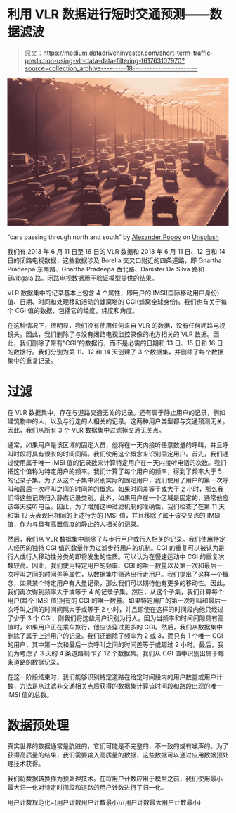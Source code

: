 # 利用 VLR 数据进行短时交通预测——数据滤波

> 原文：<https://medium.datadriveninvestor.com/short-term-traffic-prediction-using-vlr-data-data-filtering-f61763107970?source=collection_archive---------18----------------------->

![](img/3469b6cf85ddfc484fb638d625b80745.png)

“cars passing through north and south” by [Alexander Popov](https://unsplash.com/@5tep5?utm_source=medium&utm_medium=referral) on [Unsplash](https://unsplash.com?utm_source=medium&utm_medium=referral)

我们有 2013 年 6 月 11 日至 16 日的 VLR 数据和 2013 年 6 月 11 日、12 日和 14 日的闭路电视数据，这些数据涉及 Borella 交叉口附近的四条道路，即 Gnartha Pradeepa 东南路、Gnartha Pradeepa 西北路、Danister De Silva 路和 Elvitigala 路。闭路电视数据用于验证模型提供的结果。

VLR 数据集中的记录基本上包含 4 个属性，即用户的 IMSI(国际移动用户身份)值、日期、时间和处理移动活动的蜂窝塔的 CGI(蜂窝全球身份)。我们也有关于每个 CGI 值的数据，包括它的经度，纬度和角度。

在这种情况下，很明显，我们没有使用任何来自 VLR 的数据，没有任何闭路电视镜头。因此，我们删除了与没有闭路电视监控录像的地方相关的 VLR 数据。因此，我们删除了带有“CGI”的数据行，而不是必需的日期和 13 日、15 日和 16 日的数据行。我们分别为第 11、12 和 14 天创建了 3 个数据集，并删除了每个数据集中的重复记录。

# 过滤

在 VLR 数据集中，存在与道路交通无关的记录。还有属于静止用户的记录，例如建筑物中的人，以及与行走的人相关的记录。这两种用户类型都与交通预测无关。因此，我们从所有 3 个 VLR 数据集中过滤掉交通无关点。

通常，如果用户是该区域的固定人员，他将在一天内接听任意数量的呼叫，并且呼叫时段将具有很长的时间间隔。我们使用这个概念来识别固定用户。首先，我们通过使用属于唯一 IMSI 值的记录数来计算特定用户在一天内接听电话的次数。我们把这个值称为特定用户的频率。我们计算了每个用户的频率，得到了频率大于 5 的记录子集。为了从这个子集中识别实际的固定用户，我们使用了用户的第一次呼叫和最后一次呼叫之间的时间差的概念。如果时间差等于或大于 2 小时，那么我们将这些记录归入静态记录类别。此外，如果用户在一个区域是固定的，通常他应该每天接听电话。因此，为了增加这种过滤机制的准确性，我们检查了在第 11 天和第 12 天表现出相同的上述行为的 IMSI 值，并且移除了属于该交叉点的 IMSI 值，作为与具有高置信度的静止的人相关的记录。

然后，我们从 VLR 数据集中删除了与步行用户或行人相关的记录。我们使用特定人经历的独特 CGI 值的数量作为过滤步行用户的机制。CGI 的重复可以被认为是行人或行人移动性分类的即将发生的性质。可以认为在慢速运动中 CGI 的重复次数较高。因此，我们使用特定用户的频率、CGI 的唯一数量以及第一次和最后一次呼叫之间的时间差等属性，从数据集中筛选出行走用户。我们提出了这样一个概念，如果某个特定用户有大量记录，那么我们可以期待他有更多的移动性。因此，我们再次得到频率大于或等于 4 的记录子集。然后，从这个子集，我们计算每个用户(每个 IMSI 值)拥有的 CGI 的唯一数量。如果特定用户的第一次呼叫和最后一次呼叫之间的时间间隔大于或等于 2 小时，并且即使在这样的时间段内他只经过了少于 3 个 CGI，则我们将这些用户识别为行人。因为当频率和时间间隙具有高值时，如果用户正在乘车旅行，他应该穿过更多的 CGI。然后，我们从数据集中删除了属于上述用户的记录。我们还删除了频率为 2 或 3，而只有 1 个唯一 CGI 的用户，其中第一次和最后一次呼叫之间的时间差等于或超过 2 小时。最后，我们为考虑了 3 天的 4 条道路制作了 12 个数据集。我们从 CGI 值中识别出属于每条道路的数据记录。

在这一阶段结束时，我们能够识别特定道路在给定时间段内的用户数量或用户计数，方法是从过滤非交通相关点后获得的数据集计算该时间段和路段出现的唯一 IMSI 值的总数。

# 数据预处理

真实世界的数据通常是肮脏的，它们可能是不完整的、不一致的或有噪声的。为了获得高质量的结果，我们需要输入高质量的数据，这些数据可以通过应用数据预处理技术获得。

我们将数据转换作为预处理技术。在将用户计数应用于模型之前，我们使用最小-最大归一化对特定时间段和道路的用户计数进行了归一化。

用户计数规范化=(用户计数用户计数最小)/(用户计数最大用户计数最小)